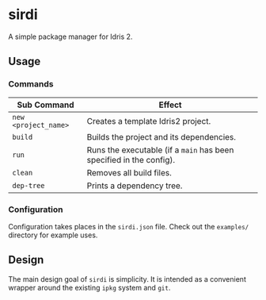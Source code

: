 # sirdi
A simple package manager for Idris 2.

## Usage

### Commands

| Sub Command | Effect |
| --- | --- |
| `new <project_name>` | Creates a template Idris2 project. |
| `build` | Builds the project and its dependencies. |
| `run` | Runs the executable (if a `main` has been specified in the config). |
| `clean` | Removes all build files. |
| `dep-tree` | Prints a dependency tree. |

### Configuration

Configuration takes places in the `sirdi.json` file. Check out the `examples/` directory for example uses.


## Design

The main design goal of `sirdi` is simplicity. It is intended as a convenient wrapper around the existing `ipkg` system and `git`.
